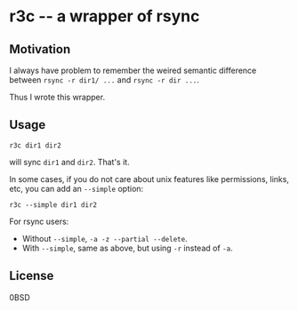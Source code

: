 # r3c -- a wrapper of rsync

## Motivation

I always have problem to remember the weired semantic difference between `rsync -r dir1/ ...` and `rsync -r dir ...`.

Thus I wrote this wrapper.

## Usage

    r3c dir1 dir2

will sync `dir1` and `dir2`. That's it.

In some cases, if you do not care about unix features like permissions, links, etc, you can add an `--simple` option:

    r3c --simple dir1 dir2

For rsync users:

- Without `--simple`, `-a -z --partial --delete`.
- With `--simple`, same as above, but using `-r` instead of `-a`.

## License

0BSD



